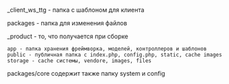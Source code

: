 _client_ws_ttg - папка с шаблоном для клиента

packages - папка для изменения файлов

_product - то, что получается при сборке

    app - папка хранения фреймворка, моделей, контроллеров и шаблонов
    public - публичная папка с index.php, config.php, static, cache images
    storage - cache системы, vendore, images, files

packages/core содержит также папку system и config
